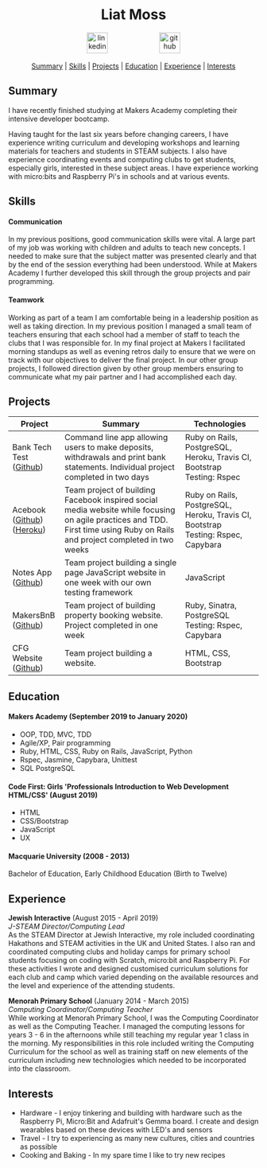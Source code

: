 <h1 align="center">Liat Moss</h1>
<p align="center">
<a  href="https://www.linkedin.com/in/liat-moss-51a50b115/"><img src="https://www.iconfinder.com/data/icons/free-social-icons/67/linkedin_circle_color-512.png" alt="linkedin" hspace="50" height="42" width="42"></a>
<a  href="https://github.com/Liatmoss"><img src="https://cdn0.iconfinder.com/data/icons/octicons/1024/mark-github-512.png" alt="github" hspace="50" height="42" width="42"></a>

<div align="center">

[Summary](#summary) |
[Skills](#skills) |
[Projects](#projects) |
[Education](#education) |
[Experience](#experience) |
[Interests](#interests)

</div>

## Summary

I have recently finished studying at Makers Academy completing their intensive developer bootcamp.

Having taught for the last six years before changing careers, I have experience writing curriculum and developing workshops and learning materials for teachers and students in STEAM subjects. I also have experience coordinating events and computing clubs to get students, especially girls, interested in these subject areas. I have experience working with micro:bits and Raspberry Pi's in schools and at various events.

## Skills

#### Communication

In my previous positions, good communication skills were vital. A large part of my job was working with children and adults to teach new concepts. I needed to make sure that the subject matter was presented clearly and that by the end of the session everything had been understood. While at Makers Academy I further developed this skill through the group projects and pair programming.

#### Teamwork

Working as part of a team I am comfortable being in a leadership position as well as taking direction. In my previous position I managed a small team of teachers ensuring that each school had a member of staff to teach the clubs that I was responsible for. In my final project at Makers I facilitated morning standups as well as evening retros daily to ensure that we were on track with our objectives to deliver the final project. In our other group projects, I followed direction given by other group members ensuring to communicate what my pair partner and I had accomplished each day.

## Projects

| Project       | Summary       | Technologies  |
| ------------- |---------------| --------------|
| Bank Tech Test <br> ([Github](https://github.com/Liatmoss/bank_tech_test)) | Command line app allowing users to make deposits, withdrawals and print bank statements. Individual project completed in two days |  Ruby on Rails, PostgreSQL, Heroku, Travis CI, Bootstrap<br>Testing: Rspec |
| Acebook <br> ([Github](https://github.com/Liatmoss/RaceToFirstPlaceBook))<br>([Heroku](https://acebook--letta.herokuapp.com/)) | Team project of building Facebook inspired social media website while focusing on agile practices and TDD. First time using Ruby on Rails and project completed in two weeks |  Ruby on Rails, PostgreSQL, Heroku, Travis CI, Bootstrap<br>Testing: Rspec, Capybara |
| Notes App <br> ([Github](https://github.com/Liatmoss/noteApp/tree/master/noteApp)) | Team project building a single page JavaScript website in one week with our own testing framework | JavaScript |
| MakersBnB <br> ([Github](https://github.com/Liatmoss/Ruby-n-b)) | Team project of building property booking website. Project completed in one week |  Ruby, Sinatra, PostgreSQL<br>Testing: Rspec, Capybara |
| CFG Website <br> ([Github](https://github.com/Liatmoss/cfgProjectCake)) | Team project building a website. |  HTML, CSS, Bootstrap |

## Education

#### Makers Academy (September 2019 to January 2020)

- OOP, TDD, MVC, TDD
- Agile/XP, Pair programming
- Ruby, HTML, CSS, Ruby on Rails, JavaScript, Python
- Rspec, Jasmine, Capybara, Unittest
- SQL PostgreSQL

#### Code First: Girls 'Professionals Introduction to Web Development HTML/CSS' (August 2019)

- HTML
- CSS/Bootstrap
- JavaScript
- UX

#### Macquarie University (2008 - 2013)

Bachelor of Education, Early Childhood Education (Birth to Twelve)


## Experience

**Jewish Interactive** (August 2015 - April 2019)    
*J-STEAM Director/Computing Lead*  
As the STEAM Director at Jewish Interactive, my role included coordinating Hakathons and STEAM activities in the UK and United States. I also ran and coordinated computing clubs and holiday camps for primary school students focusing on coding with Scratch, micro:bit and Raspberry Pi. For these activities I wrote and designed customised curriculum solutions for each club and camp which varied depending on the available resources and the level and experience of the attending students.

**Menorah Primary School** (January 2014 - March 2015)   
*Computing Coordinator/Computing Teacher*  
While working at Menorah Primary School, I was the Computing Coordinator as well as the Computing Teacher. I managed the computing lessons for years 3 - 6 in the afternoons while still teaching my regular year 1 class in the morning. My responsibilities in this role included writing the Computing Curriculum for the school as well as training staff on new elements of the curriculum including new technologies which needed to be incorporated into the classroom.

## Interests

* Hardware - I enjoy tinkering and building with hardware such as the Raspberry Pi, Micro:Bit and Adafruit's Gemma board. I create and design wearables based on these devices with LED's and sensors
* Travel - I try to experiencing as many new cultures, cities and countries as possible
* Cooking and Baking - In my spare time I like to try new recipes  
